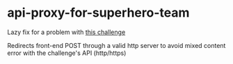 # api-proxy-for-superhero-team

Lazy fix for a problem with [this challenge](https://drive.google.com/file/d/1_Sb-fsoabt8PyLrCwFaPSm5CnZMB0MS9/view?usp=sharing)

Redirects front-end POST through a valid http server to avoid mixed content error with the challenge's API (http/https)
